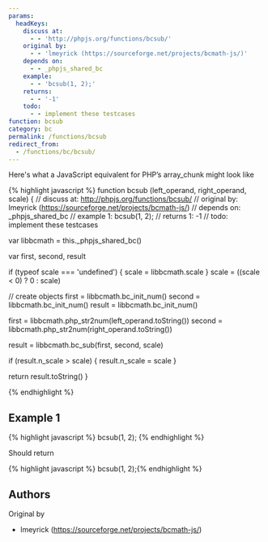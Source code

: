 ```yaml
---
params:
  headKeys:
    discuss at:
      - - 'http://phpjs.org/functions/bcsub/'
    original by:
      - - 'lmeyrick (https://sourceforge.net/projects/bcmath-js/)'
    depends on:
      - - _phpjs_shared_bc
    example:
      - - 'bcsub(1, 2);'
    returns:
      - - '-1'
    todo:
      - - implement these testcases
function: bcsub
category: bc
permalink: /functions/bcsub
redirect_from:
  - /functions/bc/bcsub/
---
```


<!-- WARNING! This file is auto generated by `npm run web:inject`, do not edit by hand -->

Here's what a JavaScript equivalent for PHP’s array_chunk might look like

{% highlight javascript %}
function bcsub (left_operand, right_operand, scale) {
  //  discuss at: http://phpjs.org/functions/bcsub/
  // original by: lmeyrick (https://sourceforge.net/projects/bcmath-js/)
  //  depends on: _phpjs_shared_bc
  //   example 1: bcsub(1, 2);
  //   returns 1: -1
  //        todo: implement these testcases

  var libbcmath = this._phpjs_shared_bc()

  var first, second, result

  if (typeof scale === 'undefined') {
    scale = libbcmath.scale
  }
  scale = ((scale < 0) ? 0 : scale)

  // create objects
  first = libbcmath.bc_init_num()
  second = libbcmath.bc_init_num()
  result = libbcmath.bc_init_num()

  first = libbcmath.php_str2num(left_operand.toString())
  second = libbcmath.php_str2num(right_operand.toString())

  result = libbcmath.bc_sub(first, second, scale)

  if (result.n_scale > scale) {
    result.n_scale = scale
  }

  return result.toString()
}

{% endhighlight %}

## Example 1

{% highlight javascript %}
bcsub(1, 2);
{% endhighlight %}

Should return

{% highlight javascript %}
bcsub(1, 2);{% endhighlight %}


## Authors


Original by

- lmeyrick (https://sourceforge.net/projects/bcmath-js/)

